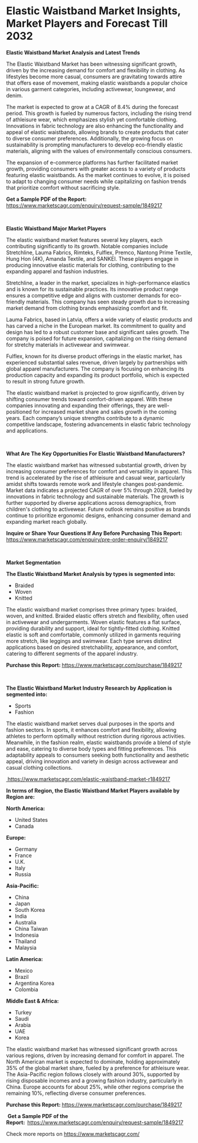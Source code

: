 <p><h1>Elastic Waistband Market Insights, Market Players and Forecast Till 2032</h1></p><p><strong>Elastic Waistband Market Analysis and Latest Trends</strong></p>
<p><p>The Elastic Waistband Market has been witnessing significant growth, driven by the increasing demand for comfort and flexibility in clothing. As lifestyles become more casual, consumers are gravitating towards attire that offers ease of movement, making elastic waistbands a popular choice in various garment categories, including activewear, loungewear, and denim. </p><p>The market is expected to grow at a CAGR of 8.4% during the forecast period. This growth is fueled by numerous factors, including the rising trend of athleisure wear, which emphasizes stylish yet comfortable clothing. Innovations in fabric technology are also enhancing the functionality and appeal of elastic waistbands, allowing brands to create products that cater to diverse consumer preferences. Additionally, the growing focus on sustainability is prompting manufacturers to develop eco-friendly elastic materials, aligning with the values of environmentally conscious consumers.</p><p>The expansion of e-commerce platforms has further facilitated market growth, providing consumers with greater access to a variety of products featuring elastic waistbands. As the market continues to evolve, it is poised to adapt to changing consumer needs while capitalizing on fashion trends that prioritize comfort without sacrificing style.</p></p>
<p><strong>Get a Sample PDF of the Report:&nbsp;</strong> <a href="https://www.marketscagr.com/enquiry/request-sample/1849217?utm_campaign=3115&utm_medium=2&utm_source=Github&utm_content=ia&utm_term=05042025&utm_id=elastic-waistband">https://www.marketscagr.com/enquiry/request-sample/1849217</a></p>
<p>&nbsp;</p>
<p><strong>Elastic Waistband Major Market Players</strong></p>
<p><p>The elastic waistband market features several key players, each contributing significantly to its growth. Notable companies include Stretchline, Lauma Fabrics, Rimteks, Fulflex, Premco, Nantong Prime Textile, Hung Hon (4K), Amanda Textile, and SANKEI. These players engage in producing innovative elastic materials for clothing, contributing to the expanding apparel and fashion industries.</p><p>Stretchline, a leader in the market, specializes in high-performance elastics and is known for its sustainable practices. Its innovative product range ensures a competitive edge and aligns with customer demands for eco-friendly materials. This company has seen steady growth due to increasing market demand from clothing brands emphasizing comfort and fit.</p><p>Lauma Fabrics, based in Latvia, offers a wide variety of elastic products and has carved a niche in the European market. Its commitment to quality and design has led to a robust customer base and significant sales growth. The company is poised for future expansion, capitalizing on the rising demand for stretchy materials in activewear and swimwear.</p><p>Fulflex, known for its diverse product offerings in the elastic market, has experienced substantial sales revenue, driven largely by partnerships with global apparel manufacturers. The company is focusing on enhancing its production capacity and expanding its product portfolio, which is expected to result in strong future growth.</p><p>The elastic waistband market is projected to grow significantly, driven by shifting consumer trends toward comfort-driven apparel. With these companies innovating and expanding their offerings, they are well-positioned for increased market share and sales growth in the coming years. Each company’s unique strengths contribute to a dynamic competitive landscape, fostering advancements in elastic fabric technology and applications.</p></p>
<p>&nbsp;</p>
<p><strong>What Are The Key Opportunities For Elastic Waistband Manufacturers?</strong></p>
<p><p>The elastic waistband market has witnessed substantial growth, driven by increasing consumer preferences for comfort and versatility in apparel. This trend is accelerated by the rise of athleisure and casual wear, particularly amidst shifts towards remote work and lifestyle changes post-pandemic. Market data indicates a projected CAGR of over 5% through 2028, fueled by innovations in fabric technology and sustainable materials. The growth is further supported by diverse applications across demographics, from children's clothing to activewear. Future outlook remains positive as brands continue to prioritize ergonomic designs, enhancing consumer demand and expanding market reach globally.</p></p>
<p><strong>Inquire or Share Your Questions If Any Before Purchasing This Report:</strong> <a href="https://www.marketscagr.com/enquiry/pre-order-enquiry/1849217?utm_campaign=3115&utm_medium=2&utm_source=Github&utm_content=ia&utm_term=05042025&utm_id=elastic-waistband">https://www.marketscagr.com/enquiry/pre-order-enquiry/1849217</a></p>
<p>&nbsp;</p>
<p><strong>Market Segmentation</strong></p>
<p><strong>The Elastic Waistband Market Analysis by types is segmented into:</strong></p>
<p><ul><li>Braided</li><li>Woven</li><li>Knitted</li></ul></p>
<p><p>The elastic waistband market comprises three primary types: braided, woven, and knitted. Braided elastic offers stretch and flexibility, often used in activewear and undergarments. Woven elastic features a flat surface, providing durability and support, ideal for tightly-fitted clothing. Knitted elastic is soft and comfortable, commonly utilized in garments requiring more stretch, like leggings and swimwear. Each type serves distinct applications based on desired stretchability, appearance, and comfort, catering to different segments of the apparel industry.</p></p>
<p><strong>Purchase this Report:&nbsp;</strong><a href="https://www.marketscagr.com/purchase/1849217?utm_campaign=3115&utm_medium=2&utm_source=Github&utm_content=ia&utm_term=05042025&utm_id=elastic-waistband">https://www.marketscagr.com/purchase/1849217</a></p>
<p>&nbsp;</p>
<p><strong>The Elastic Waistband Market Industry Research by Application is segmented into:</strong></p>
<p><ul><li>Sports</li><li>Fashion</li></ul></p>
<p><p>The elastic waistband market serves dual purposes in the sports and fashion sectors. In sports, it enhances comfort and flexibility, allowing athletes to perform optimally without restriction during rigorous activities. Meanwhile, in the fashion realm, elastic waistbands provide a blend of style and ease, catering to diverse body types and fitting preferences. This adaptability appeals to consumers seeking both functionality and aesthetic appeal, driving innovation and variety in design across activewear and casual clothing collections.</p></p>
<p><a href="https://www.marketscagr.com/elastic-waistband-market-r1849217?utm_campaign=3115&utm_medium=2&utm_source=Github&utm_content=ia&utm_term=05042025&utm_id=elastic-waistband">&nbsp;https://www.marketscagr.com/elastic-waistband-market-r1849217</a></p>
<p><strong>In terms of Region, the Elastic Waistband Market Players available by Region are:</strong></p>
<p>
    <p> <strong> North America: </strong>
        <ul>
            <li>United States</li>
            <li>Canada</li>
        </ul>
        </p> 
    <p> <strong> Europe: </strong>
        <ul>
            <li>Germany</li>
            <li>France</li>
            <li>U.K.</li>
            <li>Italy</li>
            <li>Russia</li>
        </ul>
        </p> 
    <p> <strong> Asia-Pacific: </strong>
        <ul>
            <li>China</li>
            <li>Japan</li>
            <li>South Korea</li>
            <li>India</li>
            <li>Australia</li>
            <li>China Taiwan</li>
            <li>Indonesia</li>
            <li>Thailand</li>
            <li>Malaysia</li>
        </ul>
        </p> 
    <p> <strong> Latin America: </strong>
        <ul>
            <li>Mexico</li>
            <li>Brazil</li>
            <li>Argentina Korea</li>
            <li>Colombia</li>
        </ul>
        </p> 
    <p> <strong> Middle East & Africa: </strong>
        <ul>
            <li>Turkey</li>
            <li>Saudi</li>
            <li>Arabia</li>
            <li>UAE</li>
            <li>Korea</li>
        </ul>
    </p>
    </p>
<p><p>The elastic waistband market has witnessed significant growth across various regions, driven by increasing demand for comfort in apparel. The North American market is expected to dominate, holding approximately 35% of the global market share, fueled by a preference for athleisure wear. The Asia-Pacific region follows closely with around 30%, supported by rising disposable incomes and a growing fashion industry, particularly in China. Europe accounts for about 25%, while other regions comprise the remaining 10%, reflecting diverse consumer preferences.</p></p>
<p><strong>Purchase this Report: </strong><a href="https://www.marketscagr.com/purchase/1849217?utm_campaign=3115&utm_medium=2&utm_source=Github&utm_content=ia&utm_term=05042025&utm_id=elastic-waistband">https://www.marketscagr.com/purchase/1849217</a></p>
<p>&nbsp;<strong>Get a Sample PDF of the Report:&nbsp;&nbsp;</strong><a href="https://www.marketscagr.com/enquiry/request-sample/1849217?utm_campaign=3115&utm_medium=2&utm_source=Github&utm_content=ia&utm_term=05042025&utm_id=elastic-waistband">https://www.marketscagr.com/enquiry/request-sample/1849217</a></p>
<p><strong></strong></p>
<p>Check more reports on <a href="https://www.marketscagr.com/?utm_campaign=3115&utm_medium=2&utm_source=Github&utm_content=ia&utm_term=05042025&utm_id=elastic-waistband">https://www.marketscagr.com/</a></p>